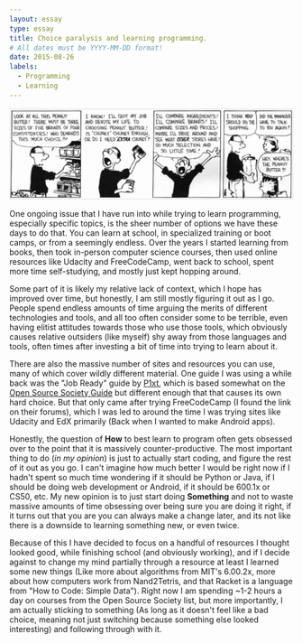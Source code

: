 ```yaml
---
layout: essay
type: essay
title: Choice paralysis and learning programming.
# All dates must be YYYY-MM-DD format!
date: 2015-08-26
labels:
  - Programming
  - Learning
---
```


![Relevant comic](images/Analysis-Paralysis.png)

One ongoing issue that I have run into while trying to learn programming, especially specific topics, is the sheer number of options we have these days to do that. You can learn at school, in specialized training or boot camps, or from a seemingly endless. Over the years I started learning from books, then took in-person computer science courses, then used online resources like Udacity and FreeCodeCamp, went back to school, spent more time self-studying, and mostly just kept hopping around. 

Some part of it is likely my relative lack of context, which I hope has improved over time, but honestly, I am still mostly figuring it out as I go. People spend endless amounts of time arguing the merits of different technologies and tools, and all too often consider some to be terrible, even having elitist attitudes towards those who use those tools, which obviously causes relative outsiders (like myself) shy away from those languages and tools, often times after investing a bit of time into trying to learn about it. 

There are also the massive number of sites and resources you can use, many of which cover wildly different material. One guide I was using a while back was the "Job Ready" guide by [P1xt](https://github.com/P1xt/p1xt-guides), which is based somewhat on the [Open Source Society Guide](https://github.com/ossu/computer-science) but different enough that that causes its own hard choice. But that only came after trying FreeCodeCamp (I found the link on their forums), which I was led to around the time I was trying sites like Udacity and EdX primarily (Back when I wanted to make Android apps).

Honestly, the question of **How** to best learn to program often gets obsessed over to the point that it is massively counter-productive. The most important thing to do (*in my opinion*) is just to actually start coding, and figure the rest of it out as you go. I can't imagine how much better I would be right now if I hadn't spent so much time wondering if it should be Python or Java, if I should be doing web development or Android, if it should be 600.1x or CS50, etc. My new opinion is to just start doing **Something** and not to waste massive amounts of time obsessing over being sure you are doing it right, if it turns out that you are you can always make a change later, and its not like there is a downside to learning something new, or even twice.

Because of this I have decided to focus on a handful of resources I thought looked good, while finishing school (and obviously working), and if I decide against to change my mind partially through a resource at least I learned some new things (Like more about algorithms from MIT's 6.00.2x, more about how computers work from Nand2Tetris, and that Racket is a language from "How to Code: Simple Data"). Right now I am spending ~1-2 hours a day on courses from the Open Source Society list, but more importantly, I am actually sticking to something (As long as it doesn't feel like a bad choice, meaning not just switching because something else looked interesting) and following through with it.